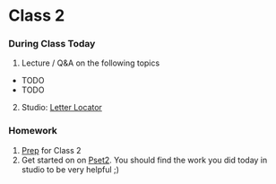 # Class 2

### During Class Today
1. Lecture / Q&A on the following topics
  * TODO
  * TODO
2. Studio: [Letter Locator](../studios/letterlocator)

### Homework
1. [Prep](../class2-prep) for Class 2
2. Get started on on [Pset2](TODO). You should find the work you did today in studio to be very helpful ;)
